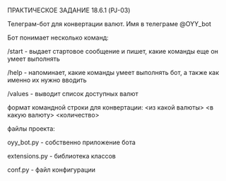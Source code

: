 ПРАКТИЧЕСКОЕ ЗАДАНИЕ 18.6.1 (PJ-03)

Телеграм-бот для конвертации валют. Имя в телеграме @OYY_bot

Бот понимает несколько команд:

/start - выдает стартовое сообщение и пишет, какие команды еще он умеет выполнять

/help - напоминает, какие команды умеет выполнять бот, а также как именно их нужно вводить

/values - выводит список доступных валют

формат командной строки для конвертации: <из кaкoй валюты> <в кaкyю валюту> <количество>

файлы проекта:

oyy_bot.py - собственно приложение бота

extensions.py - библиотека классов

conf.py - файл конфигурации

